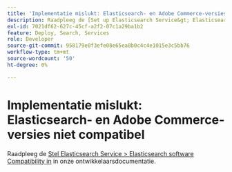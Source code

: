 ```yaml
---
title: 'Implementatie mislukt: Elasticsearch- en Adobe Commerce-versies niet compatibel'
description: Raadpleeg de [Set up Elasticsearch Service&gt; Elasticsearch software Compatibility] (https://devdocs.magento.com/guides/v2.3/cloud/project/project-conf-files_services-elastic.html#elasticsearch-software-compatibility) in de documentatie voor ontwikkelaars.
exl-id: 7021df62-627c-45cf-a2f2-07c1a29ba1b2
feature: Deploy, Search, Services
role: Developer
source-git-commit: 958179e0f3efe08e65ea8b0c4c4e1015e3c5bb76
workflow-type: tm+mt
source-wordcount: '50'
ht-degree: 0%

---
```


# Implementatie mislukt: Elasticsearch- en Adobe Commerce-versies niet compatibel

Raadpleeg de [Stel Elasticsearch Service > Elasticsearch software Compatibility in](https://devdocs.magento.com/guides/v2.3/cloud/project/project-conf-files_services-elastic.html#elasticsearch-software-compatibility) in onze ontwikkelaarsdocumentatie.
